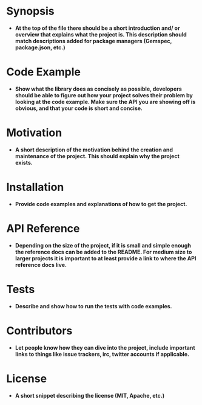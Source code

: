 # Synopsis                                                                                                             

* **At the top of the file there should be a short introduction and/ or overview that explains what the project is. This description should match descriptions added for package managers (Gemspec, package.json, etc.)**
  
# Code Example

* **Show what the library does as concisely as possible, developers should be able to figure out how your project solves their problem by looking at the code example. Make sure the API you are showing off is obvious, and that your code is short and concise.**

# Motivation                                                                                                

* **A short description of the motivation behind the creation and maintenance of the project. This should explain why the project exists.**

# Installation

* **Provide code examples and explanations of how to get the project.**

# API Reference

* **Depending on the size of the project, if it is small and simple enough the reference docs can be added to the README. For medium size to larger projects it is important to at least provide a link to where the API reference docs live.**

# Tests

* **Describe and show how to run the tests with code examples.**

# Contributors

* **Let people know how they can dive into the project, include important links to things like issue trackers, irc, twitter accounts if applicable.**

# License

* **A short snippet describing the license (MIT, Apache, etc.)**
